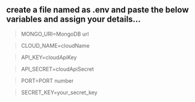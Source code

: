 ## create a file named as .env and paste the below variables and assign your details...

> MONGO_URI=MongoDB url

> CLOUD_NAME=cloudName

> API_KEY=cloudApiKey

> API_SECRET=cloudApiSecret

> PORT=PORT number

> SECRET_KEY=your_secret_key
